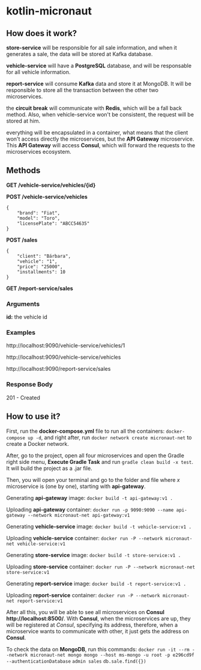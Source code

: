 # kotlin-micronaut

## How does it work?
**store-service** will be responsible for all sale information, and when it generates a sale, the data will be stored at Kafka database. 

**vehicle-service** will have a **PostgreSQL** database, and will be responsable for all vehicle information.

**report-service** will consume **Kafka** data and store it at MongoDB. It will be responsible to store all the transaction between the other two microservices. 

the **circuit break** will communicate with **Redis**, which will be a fall back method. Also, when vehicle-service won't be consistent, the request will be stored at him. 

everything will be encapsulated in a container, what means that the client won't access directly the microservices, but the **API Gateway** microservice. This **API Gateway** will access **Consul**, which will forward the requests to the microservices ecosystem.

## Methods
**GET /vehicle-service/vehicles/{id}**

**POST /vehicle-service/vehicles**
```
{
    "brand": "Fiat",
    "model": "Toro",
    "licensePlate": "ABCC54635"
}
```
**POST /sales**
```
{
    "client": "Bárbara",
    "vehicle": "1",
    "price": "25000",
    "installments": 10
}
```
**GET /report-service/sales**
### Arguments

**id:** the vehicle id 

### Examples

http://localhost:9090/vehicle-service/vehicles/1

http://localhost:9090/vehicle-service/vehicles

http://localhost:9090/report-service/sales


### Response Body

201 - Created




## How to use it?

First, run the **docker-compose.yml** file to run all the containers:
```docker-compose up -d```, and right after, run ```docker network create micronaut-net``` to create a Docker network. 

After, go to the project, open all four microservices and open the Gradle right side menu, **Execute Gradle Task** and run ```gradle clean build -x test```. It will build the project as a .jar file. 

Then, you will open your terminal and go to the folder and file where *x* microservice is (one by one), starting with **api-gateway**.

Generating **api-gateway** image:
```docker build -t api-gateway:v1 .``` 

Uploading **api-gateway** container:
```docker run -p 9090:9090 --name api-gateway --network micronaut-net api-gateway:v1```

Generating **vehicle-service** image:
```docker build -t vehicle-service:v1 .```

Uploading **vehicle-service** container:
```docker run -P --network micronaut-net vehicle-service:v1```

Generating **store-service** image:
```docker build -t store-service:v1 .```

Uploading **store-service** container:
```docker run -P --network micronaut-net store-service:v1```

Generating **report-service** image:
```docker build -t report-service:v1 .```

Uploading **report-service** container:
```docker run -P --network micronaut-net report-service:v1```

After all this, you will be able to see all microservices on **Consul** **http://localhost:8500/**. With **Consul**, when the microservices are up, they will be registered at *Consul*, specifying its address, therefore, when a microservice wants to communicate with other, it just gets the address on **Consul**.

To check the data on **MongoDB**, run this commands:
```docker run -it --rm --network micronaut-net mongo mongo --host ms-mongo -u root -p e296cd9f --authenticationDatabase```
```admin sales```
```db.sale.find({})```

